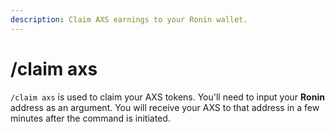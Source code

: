 ```yaml
---
description: Claim AXS earnings to your Ronin wallet.
---
```


# /claim axs

`/claim axs` is used to claim your AXS tokens. You'll need to input your **Ronin** address as an argument. You will receive your AXS to that address in a few minutes after the command is initiated.
